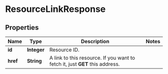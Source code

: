 
# ResourceLinkResponse

## Properties
Name | Type | Description | Notes
------------ | ------------- | ------------- | -------------
**id** | **Integer** | Resource ID. | 
**href** | **String** | A link to this resource. If you want to fetch it, just **GET** this address. | 



